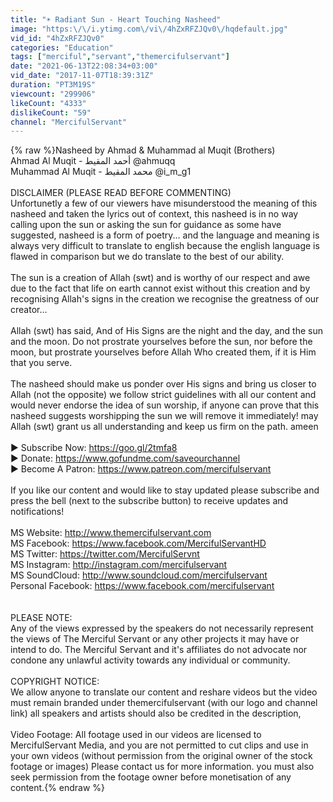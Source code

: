 ```yaml
---
title: "☀️ Radiant Sun - Heart Touching Nasheed"
image: "https:\/\/i.ytimg.com\/vi\/4hZxRFZJQv0\/hqdefault.jpg"
vid_id: "4hZxRFZJQv0"
categories: "Education"
tags: ["merciful","servant","themercifulservant"]
date: "2021-06-13T22:08:34+03:00"
vid_date: "2017-11-07T18:39:31Z"
duration: "PT3M19S"
viewcount: "299906"
likeCount: "4333"
dislikeCount: "59"
channel: "MercifulServant"
---
```

{% raw %}Nasheed by Ahmad &amp; Muhammad al Muqit (Brothers)<br />Ahmad Al Muqit - أحمد المقيط @ahmuqq<br />Muhammad Al Muqit - محمد المقيط @i_m_g1<br /><br />DISCLAIMER (PLEASE READ BEFORE COMMENTING)<br />Unfortunetly a few of our viewers have misunderstood the meaning of this nasheed and taken the lyrics out of context, this nasheed is in no way calling upon the sun or asking the sun for guidance as some have suggested, nasheed is a form of poetry... and the language and meaning is always very difficult to translate to english because the english language is flawed in comparison but we do translate to the best of our ability.<br /><br />The sun is a creation of Allah (swt) and is worthy of our respect and awe due to the fact that life on earth cannot exist without this creation and by recognising Allah's signs in the creation we recognise the greatness of our creator... <br /><br />Allah (swt) has said, And of His Signs are the night and the day, and the sun and the moon. Do not prostrate yourselves before the sun, nor before the moon, but prostrate yourselves before Allah Who created them, if it is Him that you serve.<br /><br />The nasheed should make us ponder over His signs and bring us closer to Allah (not the opposite) we follow strict guidelines with all our content and would never endorse the idea of sun worship, if anyone can prove that this nasheed suggests worshipping the sun we will remove it immediately! may Allah (swt) grant us all understanding and keep us firm on the path. ameen<br /><br />► Subscribe Now: <a rel="nofollow" target="blank" href="https://goo.gl/2tmfa8">https://goo.gl/2tmfa8</a><br />► Donate: <a rel="nofollow" target="blank" href="https://www.gofundme.com/saveourchannel">https://www.gofundme.com/saveourchannel</a><br />► Become A Patron: <a rel="nofollow" target="blank" href="https://www.patreon.com/mercifulservant">https://www.patreon.com/mercifulservant</a><br /><br />If you like our content and would like to stay updated please subscribe and press the bell (next to the subscribe button) to receive updates and notifications! <br /><br />MS Website: <a rel="nofollow" target="blank" href="http://www.themercifulservant.com">http://www.themercifulservant.com</a><br />MS Facebook: <a rel="nofollow" target="blank" href="https://www.facebook.com/MercifulServantHD">https://www.facebook.com/MercifulServantHD</a><br />MS Twitter: <a rel="nofollow" target="blank" href="https://twitter.com/MercifulServnt">https://twitter.com/MercifulServnt</a><br />MS Instagram: <a rel="nofollow" target="blank" href="http://instagram.com/mercifulservant">http://instagram.com/mercifulservant</a><br />MS SoundCloud: <a rel="nofollow" target="blank" href="http://www.soundcloud.com/mercifulservant">http://www.soundcloud.com/mercifulservant</a><br />Personal Facebook: <a rel="nofollow" target="blank" href="https://www.facebook.com/mercifulservant">https://www.facebook.com/mercifulservant</a><br /><br /><br />PLEASE NOTE: <br />Any of the views expressed by the speakers do not necessarily represent the views of The Merciful Servant or any other projects it may have or intend to do. The Merciful Servant and it's affiliates do not advocate nor condone any unlawful activity towards any individual or community.<br /><br />COPYRIGHT NOTICE:<br />We allow anyone to translate our content and reshare videos but the video must remain branded under themercifulservant (with our logo and channel link) all speakers and artists should also be credited in the description, <br /><br />Video Footage: All footage used in our videos are licensed to MercifulServant Media, and you are not permitted to cut clips and use in your own videos (without permission from the original owner of the stock footage or images) Please contact us for more information. you must also seek permission from the footage owner before monetisation of any content.{% endraw %}
